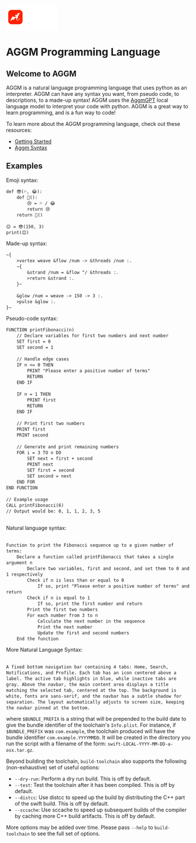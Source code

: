<picture>
  <img src="banner.png" alt="Swift logo" height="70">
</picture>

# AGGM Programming Language

## Welcome to AGGM

AGGM is a natural language programming language that uses python as an interpreter. AGGM can have any syntax you want, from pseudo code, to descriptions, to a made-up syntax! AGGM uses the [AggmGPT](https://github.com/Adolfo-GM/AggmGPT-2) local language model to interpret your code with python. AGGM is a great way to learn programming, and is a fun way to code!

To learn more about the AGGM programming language, check out these resources:

- [Getting Started](resources/getting-started.md)
- [Aggm Syntax](resources/aggm-syntax.md)

## Examples

Emoji syntax:

```
def 😎(💦, 😂):
    def 🥳():
        😢 = 💦 / 😂
        return 😢
    return 🥳()

😊 = 😎(150, 3)
print(😊)
```

Made-up syntax:

```
~{  
    >vortex weave &flow /num -> &threads /num :.  
    ~{  
        &strand /num = &flow ^/ &threads :.  
        >return &strand :.  
    }~  

    &glow /num = weave -> 150 -> 3 :.  
    >pulse &glow :.  
}~

```

Pseudo-code syntax:

```
FUNCTION printFibonacci(n)
    // Declare variables for first two numbers and next number
    SET first = 0
    SET second = 1
    
    // Handle edge cases
    IF n <= 0 THEN
        PRINT "Please enter a positive number of terms"
        RETURN
    END IF
    
    IF n = 1 THEN
        PRINT first
        RETURN
    END IF
    
    // Print first two numbers
    PRINT first
    PRINT second
    
    // Generate and print remaining numbers
    FOR i = 3 TO n DO
        SET next = first + second
        PRINT next
        SET first = second
        SET second = next
    END FOR
END FUNCTION

// Example usage
CALL printFibonacci(6)
// Output would be: 0, 1, 1, 2, 3, 5


```

Natural language syntax:

```

Function to print the Fibonacci sequence up to a given number of terms:
    Declare a function called printFibonacci that takes a single argument n
        Declare two variables, first and second, and set them to 0 and 1 respectively
        Check if n is less than or equal to 0
            If so, print "Please enter a positive number of terms" and return
        Check if n is equal to 1
            If so, print the first number and return
        Print the first two numbers
        For each number from 3 to n
            Calculate the next number in the sequence
            Print the next number
            Update the first and second numbers
    End the function

```

More Natural Language Syntax:

```

A fixed bottom navigation bar containing 4 tabs: Home, Search, Notifications, and Profile. Each tab has an icon centered above a label. The active tab highlights in blue, while inactive tabs are gray. Above the navbar, the main content area displays a title matching the selected tab, centered at the top. The background is white, fonts are sans-serif, and the navbar has a subtle shadow for separation. The layout automatically adjusts to screen size, keeping the navbar pinned at the bottom.

```




where ``$BUNDLE_PREFIX`` is a string that will be prepended to the build 
date to give the bundle identifier of the toolchain's ``Info.plist``. For 
instance, if ``$BUNDLE_PREFIX`` was ``com.example``, the toolchain 
produced will have the bundle identifier ``com.example.YYYYMMDD``. It 
will be created in the directory you run the script with a filename 
of the form: ``swift-LOCAL-YYYY-MM-DD-a-osx.tar.gz``.

Beyond building the toolchain, ``build-toolchain`` also supports the 
following (non-exhaustive) set of useful options:

- ``--dry-run``: Perform a dry run build. This is off by default.
- ``--test``: Test the toolchain after it has been compiled. This is off by default.
- ``--distcc``: Use distcc to speed up the build by distributing the C++ part of
  the swift build. This is off by default.
- ``--sccache``: Use sccache to speed up subsequent builds of the compiler by
  caching more C++ build artifacts. This is off by default.

More options may be added over time. Please pass ``--help`` to
``build-toolchain`` to see the full set of options.
